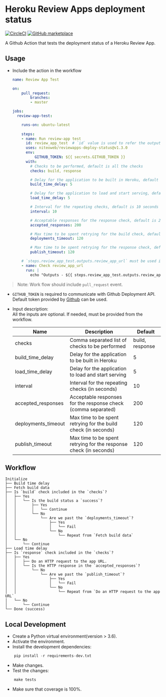 # Heroku Review Apps deployment status
[![CircleCI](https://circleci.com/gh/niteoweb/reviewapps-deploy-status/tree/master.svg?style=svg&circle-token=5ffcd6d51ad48e0b54dda7d8f37b158e5e502059)](https://circleci.com/gh/niteoweb/reviewapps-deploy-status/tree/master)
[![GitHub marketplace](https://img.shields.io/badge/marketplace-heroku--review--app--deployment--status-blue?style=flat-square&logo=github)](https://github.com/marketplace/actions/heroku-review-app-deployment-status)

A Github Action that tests the deployment status of a Heroku Review App.


## Usage
* Include the action in the workflow
    ```yaml
    name: Review App Test

    on:
        pull_request:
            branches:
            - master

    jobs:
      review-app-test:

        runs-on: ubuntu-latest
        
        steps:
        - name: Run review-app test
          id: review_app_test  # `id` value is used to refer the outputs from the corresponding action 
          uses: niteoweb/reviewapps-deploy-status@v1.3.0
          env:
              GITHUB_TOKEN: ${{ secrets.GITHUB_TOKEN }}
          with:
            # Checks to be performed, default is all the checks
            checks: build, response

            # Delay for the application to be built in Heroku, default is 5 seconds
            build_time_delay: 5

            # Delay for the application to load and start serving, default is 5 seconds
            load_time_delay: 5

            # Interval for the repeating checks, default is 10 seconds
            interval: 10

            # Acceptable responses for the response check, default is 200
            accepted_responses: 200

            # Max time to be spent retrying for the build check, default is 120
            deployments_timeout: 120

            # Max time to be spent retrying for the response check, default is 120
            publish_timeout: 120

        # `steps.review_app_test.outputs.review_app_url` must be used in workflow to fetch the Review App URL 
        - name: Check review_app_url
          run: |
            echo "Outputs - ${{ steps.review_app_test.outputs.review_app_url }}"
    ```

> Note: Work flow should include `pull_request` event.

* `GITHUB_TOKEN` is required to communicate with Github Deployment API. Default token provided by [Github](https://help.github.com/en/articles/virtual-environments-for-github-actions#github_token-secret) can be used.
* Input description:  
    All the inputs are optional. If needed, must be provided from the workflow.

    | Name | Description | Default | 
    |---|---|---|
    | checks | Comma separated list of checks to be performed  | build, response |
    | build_time_delay | Delay for the application to be built in Heroku | 5 |
    | load_time_delay | Delay for the application to load and start serving | 5 |
    | interval | Interval for the repeating checks (in seconds) | 10 |
    | accepted_responses | Acceptable responses for the response check (comma separated) | 200  |
    | deployments_timeout | Max time to be spent retrying for the build check (in seconds) | 120 |
    | publish_timeout | Max time to be spent retrying for the response check (in seconds) | 120 |


## Workflow

```
Initialize
├── Build time delay
├── Fetch build data
├── Is `build` check included in the `checks`?
│   ├── Yes
│   │   └── Is the build status a `success`?
│   │       ├── Yes
│   │       │   └── Continue
│   │       └── No
│   │           └── Are we past the `deployments_timeout`?
│   │               ├── Yes
│   │               │   └── Fail
│   │               └── No
│   │                   └── Repeat from `Fetch build data`
│   └── No
│       └── Continue
├── Load time delay
├── Is `response` check included in the `checks`?
│   ├── Yes
│   │   ├── Do an HTTP request to the app URL.
│   │   └── Is the HTTP response in the `accepted_responses`?
│   │       └── No
│   │           └── Are we past the `publish_timeout`?
│   │               ├── Yes
│   │               │   └── Fail
│   │               └── No
│   │                   └── Repeat from `Do an HTTP request to the app URL`
│   └── No
│       └── Continue
└── Done (success)
```

## Local Development
* Create a Python virtual environment(version > 3.6).
* Activate the environment.
* Install the development dependencies:
```python
    pip install -r requirements-dev.txt
```
* Make changes.
* Test the changes:
```python
    make tests
```
* Make sure that coverage is 100%.
